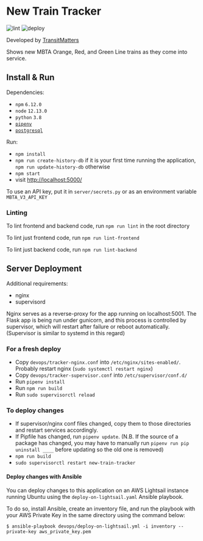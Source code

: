 # New Train Tracker
![lint](https://github.com/transitmatters/new-train-tracker/workflows/lint/badge.svg)
![deploy](https://github.com/transitmatters/new-train-tracker/workflows/deploy/badge.svg)

Developed by [TransitMatters](transitmatters.org)

Shows new MBTA Orange, Red, and Green Line trains as they come into service.

## Install & Run
Dependencies:
- `npm` `6.12.0`
- `node` `12.13.0`
- `python` `3.8`
- [`pipenv`](https://pipenv.readthedocs.io/en/latest/)
- [`postgresql`](https://www.postgresql.org/)

Run:
- `npm install`
- `npm run create-history-db` if it is your first time running the application, `npm run update-history-db` otherwise
- `npm start`
- visit [http://localhost:5000/](http://localhost:5000/)

To use an API key, put it in `server/secrets.py` or as an environment variable `MBTA_V3_API_KEY`

### Linting
To lint frontend and backend code, run `npm run lint` in the root directory

To lint just frontend code, run `npm run lint-frontend`

To lint just backend code, run `npm run lint-backend`

## Server Deployment
Additional requirements:
- nginx
- supervisord

Nginx serves as a reverse-proxy for the app running on localhost:5001.
The Flask app is being run under gunicorn, and this process is controlled by supervisor, which will restart after failure or reboot automatically. (Supervisor is similar to systemd in this regard)

### For a fresh deploy

- Copy `devops/tracker-nginx.conf` into `/etc/nginx/sites-enabled/`. Probably restart nginx (`sudo systemctl restart nginx`)
- Copy `devops/tracker-supervisor.conf` into `/etc/supervisor/conf.d/`
- Run `pipenv install`
- Run `npm run build`
- Run `sudo supervisorctl reload`

### To deploy changes

- If supervisor/nginx conf files changed, copy them to those directories and restart services accordingly.
- If Pipfile has changed, run `pipenv update`. (N.B. If the source of a package has changed, you may have to manually run `pipenv run pip uninstall ____` before updating so the old one is removed)
- `npm run build`
- `sudo supervisorctl restart new-train-tracker`

#### Deploy changes with Ansible
You can deploy changes to this application on an AWS Lightsail instance running Ubuntu using the `deploy-on-lightsail.yaml` Ansible playbook.

To do so, install Ansible, create an inventory file, and run the playbook with your AWS Private Key in the same directory using the command below:

`$ ansible-playbook devops/deploy-on-lightsail.yml -i inventory --private-key aws_private_key.pem`

